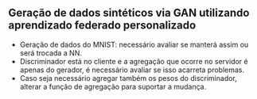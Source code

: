 ## Geração de dados sintéticos via GAN utilizando aprendizado federado personalizado

- Geração de dados do MNIST: necessário avaliar se manterá assim ou será trocada a NN.
- Discriminador está no cliente e a agregação que ocorre no servidor é apenas do gerador, é necessário avaliar se isso acarreta problemas.
- Caso seja necessário agregar também os pesos do discriminador, alterar a função de agregação para suportar a mudança.

